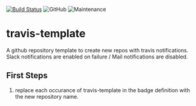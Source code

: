 [![Build Status](https://travis-ci.com/ckaserer/travis-template.svg?branch=master)](https://travis-ci.com/ckaserer/travis-template)
![GitHub](https://img.shields.io/github/license/ckaserer/travis-template)
![Maintenance](https://img.shields.io/maintenance/yes/2020)

# travis-template

A github repository template to create new repos with travis notifications. Slack notifications are enabled on failure / Mail notifications are disabled.

## First Steps

1) replace each occurance of travis-template in the badge definition with the new repository name.